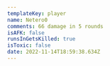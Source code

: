 ```yaml
---
templateKey: player
name: Netero0
comments: 66 damage in 5 rounds
isAFK: false
runsInGetsKilled: true
isToxic: false
date: 2022-11-14T18:59:38.634Z
---
```


